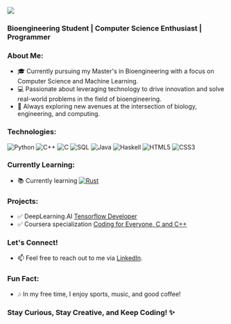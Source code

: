 ![](https://github.com/MatzeLopi/MatzeLopi/blob/27879df29b6f7fc4b2d85a8ff05f6732a4593d6f/animation.gif)
### Bioengineering Student | Computer Science Enthusiast | Programmer

### About Me:
- 🎓 Currently pursuing my Master's in Bioengineering with a focus on Computer Science and Machine Learning.
- 💻 Passionate about leveraging technology to drive innovation and solve real-world problems in the field of bioengineering.
- 🚀 Always exploring new avenues at the intersection of biology, engineering, and computing.

### Technologies:
![Python](https://img.shields.io/badge/-Python-000?&logo=Python)
![C++](https://img.shields.io/badge/-C++-blue?logo=cplusplus)
![C](https://img.shields.io/badge/-C-000?&logo=c)
![SQL](https://img.shields.io/badge/-SQL-000?&logo=MySQL)
![Java](https://img.shields.io/badge/Java-ED8B00?style=for-the-badge&logo=openjdk&logoColor=while&style=flat)
![Haskell](https://img.shields.io/badge/Haskell-5D4F85?logo=haskell&logoColor=fff&style=flat)
![HTML5](https://img.shields.io/badge/HTML5-E34F26?logo=html5&logoColor=fff&style=flat)
![CSS3](https://img.shields.io/badge/CSS3-1572B6?logo=css3&logoColor=fff&style=flat)


### Currently Learning:
- 📚 Currently learning [![Rust](https://img.shields.io/badge/Rust-281C1C?logo=tensorflow&logoColor=fff&style=flat)](https://github.com/MatzeLopi/RustyRookie)


### Projects:
- ✅ DeepLearning.AI [Tensorflow Developer](https://github.com/MatzeLopi/cs-tensorflow)
- ✅ Coursera specialization [Coding for Everyone, C and C++](https://github.com/MatzeLopi/c4everyone)


### Let's Connect!
- 📫 Feel free to reach out to me via [LinkedIn](https://www.linkedin.com/in/matthias-lopinski/).

### Fun Fact:
- 🎶 In my free time, I enjoy sports, music, and good coffee!

### Stay Curious, Stay Creative, and Keep Coding! ✨
